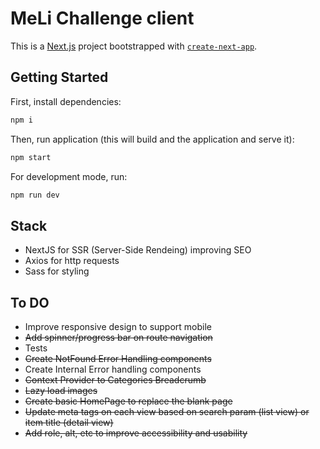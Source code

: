 # MeLi Challenge client
This is a [Next.js](https://nextjs.org/) project bootstrapped with [`create-next-app`](https://github.com/vercel/next.js/tree/canary/packages/create-next-app).

## Getting Started

First, install dependencies:

```bash
npm i
```
Then, run application (this will build and the application and serve it):

```bash
npm start
```

For development mode, run:
```bash
npm run dev
```

## Stack
+ NextJS for SSR (Server-Side Rendeing) improving SEO
+ Axios for http requests
+ Sass for styling

## To DO
+ Improve responsive design to support mobile
+ <s>Add spinner/progress bar on route navigation</s>
+ Tests
+ <s>Create NotFound Error Handling components</s>
+ Create Internal Error handling components
+ <s>Context Provider to Categories Breadcrumb</s>
+ <s>Lazy load images</s>
+ <s>Create basic HomePage to replace the blank page</s>
+ <s>Update meta tags on each view based on search param (list view) or item title (detail view)</s>
+ <s>Add role, alt, etc to improve accessibility and usability</s>
